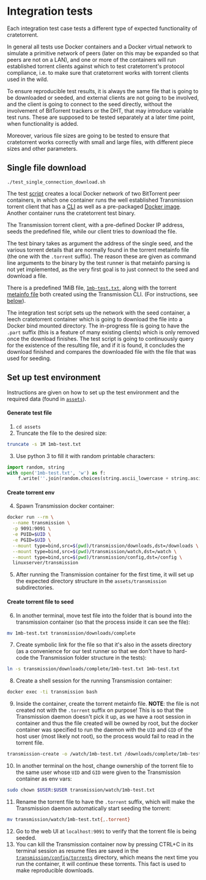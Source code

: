# Integration tests

Each integration test case tests a different type of expected functionality of
cratetorrent.

In general all tests use Docker containers and a Docker virtual network to
simulate a primitive network of peers (later on this may be expanded so that
peers are not on a LAN), and one or more of the containers will run established
torrent clients against which to test cratetorrent's protocol compliance, i.e.
to make sure that cratetorrent works with torrent clients used in the wild.

To ensure reproducible test results, it is always the same file that is going to
be downloaded or seeded, and external clients are not going to be involved, and
the client is going to connect to the seed directly, without the involvement of
BitTorrent trackers or the DHT, that may introduce variable test runs. These are
supposed to be tested separately at a later time point, when functionality is
added.

Moreover, various file sizes are going to be tested to ensure that
cratetorrent works correctly with small and large files, with different piece
sizes and other parameters.


## Single file download

```
./test_single_connection_download.sh
```

The test [script](test_single_connection_download.sh) creates a local Docker
network of two BitTorrent peer containers, in which one container runs the well
established Transmission torrent client that has a
[CLI](https://manpages.ubuntu.com/manpages/bionic/man1/transmission-cli.1.html)
as well as a pre-packaged [Docker
image](https://hub.docker.com/r/linuxserver/transmission/). Another container
runs the cratetorrent test binary.

The Transmission torrent client, with a pre-defined Docker IP address, seeds the
predefined file, while our client tries to download the file.

The test binary takes as argument the address of the single seed, and the
various torrent details that are normally found in the torrent metainfo file
(the one with the `.torrent` suffix). The reason these are given as command line
arguments to the binary by the test runner is that metainfo parsing is not yet
implemented, as the very first goal is to just connect to the seed and download
a file.

There is a predefined 1MiB file,
[`1mb-test.txt`](assets/transmission/downloads/completed/1mb-test.txt), along
with the torrent [metainfo file](assets/transmission/watch/1mb-test.txt) both
created using the Transmission CLI. (For instructions, see
[below](#set-up-test-environment)).

The integration test script sets up the network with the seed container, a leech
cratetorrent container which is going to download the file into a Docker bind
mounted directory. The in-progress file is going to have the `.part` suffix
(this is a feature of many existing clients) which is only removed once the
download finishes. The test script is going to continuously query for the
existence of the resulting file, and if it is found, it concludes the download
finished and compares the downloaded file with the file that was used for
seeding.


## Set up test environment

Instructions are given on how to set up the test environment and the required
data (found in [`assets`](assets)).

#### Generate test file
1. `cd assets`
2. Truncate the file to the desired size:
  ```bash
  truncate -s 1M 1mb-test.txt
  ```
3. Use python 3 to fill it with random printable characters:
  ```python
  import random, string
  with open('1mb-test.txt', 'w') as f:
      f.write(''.join(random.choices(string.ascii_lowercase + string.ascii_uppercase + string.digits, k=1048576)))
  ```

#### Create torrent env
4. Spawn Transmission docker container:
  ```bash
  docker run --rm \
    --name transmission \
    -p 9091:9091 \
    -e PUID=$UID \
    -e PGID=$UID \
    --mount type=bind,src=$(pwd)/transmission/downloads,dst=/downloads \
    --mount type=bind,src=$(pwd)/transmission/watch,dst=/watch \
    --mount type=bind,src=$(pwd)/transmission/config,dst=/config \
    linuxserver/transmission
  ```
5. After running the Transmission container for the first time, it will set up
   the expected directory structure in the `assets/transmission`
   subdirectories.

#### Create torrent file to seed
6. In another terminal, move test file into the folder that is bound into the
   transmission container (so that the process inside it can see the file):
  ```bash
  mv 1mb-test.txt transmission/downloads/complete
  ```
7. Create symbolic link for the file so that it's also in the assets directory
   (as a convenience for our test runner so that we don't have to hard-code the
   Transmission folder structure in the tests):
  ```bash
  ln -s transmission/downloads/complete/1mb-test.txt 1mb-test.txt
  ```
8. Create a shell session for the running Transmission container:
  ```bash
  docker exec -ti transmission bash
  ```
9. Inside the container, create the torrent metainfo file. **NOTE**: the file is
   not created not with the `.torrent` suffix on purpose! This is so that the
   Transmission daemon doesn't pick it up, as we have a root session in
   container and thus the file created will be owned by root, but the docker
   container was specified to run the daemon with the `UID` and `GID` of the host
   user (most likely not root), so the process would fail to read in the torrent
   file.
  ```bash
  transmission-create -o /watch/1mb-test.txt /downloads/complete/1mb-test.txt
  ```
10. In another terminal on the host, change ownership of the torrent file to the
   same user whose `UID` and `GID` were given to the Transmission container as
   env vars:
  ```bash
  sudo chown $USER:$USER transmission/watch/1mb-test.txt
  ```
11. Rename the torrent file to have the `.torrent` suffix, which will make the
    Transmission daemon automatically start seeding the torrent:
  ```bash
  mv transmission/watch/1mb-test.txt{,.torrent}
  ```
12. Go to the web UI at `localhost:9091` to verify that the torrent file is being
   seeded.
13. You can kill the Transmission container now by pressing CTRL+C in its
    terminal session as resume files are saved in the
    [`transmission/config/torrents`](`assets/transmission/config/torrents`)
    directory, which means the next time you run the container, it will continue
    these torrents. This fact is used to make reproducible downloads.
